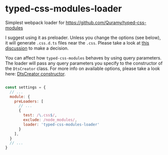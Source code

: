 # typed-css-modules-loader

Simplest webpack loader for https://github.com/Quramy/typed-css-modules

I suggest using it as preloader. Unless you change the options (see below), it
will generate `.css.d.ts` files near the `.css`. Please take a look at
[this discussion](https://github.com/Quramy/typed-css-modules/issues/2) to make a decision.

You can affect how `typed-css-modules` behaves by using query parameters. The loader
will pass any query parameters you specify to the constructor of the `DtsCreator`
class. For more info on available options, please take a look here:
[DtsCreator constructor](https://github.com/Quramy/typed-css-modules#new-dtscreatoroption).


```js

const settings = {
  // ...
  module: {
    preLoaders: [
      // ...
      {
        test: /\.css$/,
        exclude: /node_modules/,
        loader: 'typed-css-modules-loader'
      }
    ],
  }
  // ...
}
```
